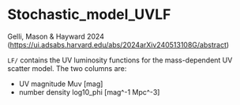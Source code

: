 # Stochastic_model_UVLF

Gelli, Mason & Hayward 2024 (https://ui.adsabs.harvard.edu/abs/2024arXiv240513108G/abstract)

`LF/` contains the UV luminosity functions for the mass-dependent UV scatter model. The two columns are:
- UV magnitude Muv [mag]
- number density log10_phi [mag^-1 Mpc^-3]